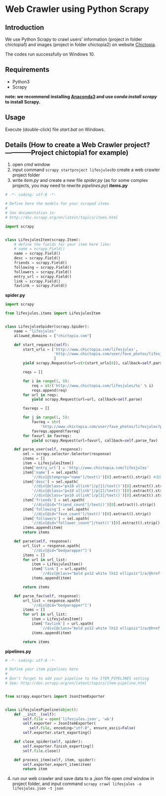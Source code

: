 # Web Crawler using Python Scrapy
## Introduction
  We use Python Scrapy to crawl users' information (project in folder chictopia1) and images (project in folder chictopia2) on website [Chictopia](http://www.chictopia.com/).
  
The codes run successfully on Windows 10. 
## Requirements
- Python3
- Scrapy

**note: we recommend installing [Anaconda3](https://www.anaconda.com/download/) and use *conda install scrapy* to install Scrapy.**
## Usage
Execute (double-click) file *start.bat* on Windows.

## Details (How to create a Web Crawler project?————Project chictopia1 for example)
1. open *cmd* window
2. input command ```scrapy startproject lifesjules```to create a web crawler project folder
3. write *item.py* and create a new file *spider.py* (as for some complex projects, you may need to rewrite *pipelines.py*)
**items.py**
```python
# -*- coding: utf-8 -*-

# Define here the models for your scraped items
#
# See documentation in:
# http://doc.scrapy.org/en/latest/topics/items.html

import scrapy


class LifesjulesItem(scrapy.Item):
    # define the fields for your item here like:
    # name = scrapy.Field()
    name = scrapy.Field()
    desc = scrapy.Field()
    friends = scrapy.Field()
    following = scrapy.Field()
    followers = scrapy.Field()
    entry_url = scrapy.Field()
    link = scrapy.Field()
    favlink = scrapy.Field()
```
**spider.py**
```python
import scrapy

from lifesjules.items import LifesjulesItem


class LifesjulseSpider(scrapy.Spider):
    name = "lifesjules"
    allowed_domains = ["chictopia.com"]

    def start_requests(self):
        start_urls = ['http://www.chictopia.com/lifesjules',
                      'http://www.chictopia.com/user/fave_photos/lifesjules'
                      ]
        yield scrapy.Request(url=str(start_urls[0]), callback=self.parse_user)

        reqs = []

        for i in range(1, 8):
            req = str('http://www.chictopia.com/lifesjules/%s' % i)
            reqs.append(req)
        for url in reqs:
            yield scrapy.Request(url=url, callback=self.parse)

        favreqs = []

        for j in range(1, 5):
            favreq = str(
                'http://www.chictopia.com/user/fave_photos/lifesjules?page=%s' % j)
            favreqs.append(favreq)
        for favurl in favreqs:
            yield scrapy.Request(url=favurl, callback=self.parse_fav)

    def parse_user(self, response):
        sel = scrapy.selector.Selector(response)
        items = []
        item = LifesjulesItem()
        item['entry_url'] = 'http://www.chictopia.com/lifesjules'
        item['name'] = sel.xpath(
            '//div[@itemprop="name"]/text()')[0].extract().strip() #加[0]后返回list下第一个元素，strip()过滤空格，换行符等
        item['desc'] = sel.xpath(
            '//div[@class="px10 ullink"]/p[1]/text()')[0].extract().strip() + sel.xpath(
            '//div[@class="px10 ullink"]/p[2]/text()')[0].extract().strip() + sel.xpath(
            '//div[@class="px10 ullink"]/p[3]/text()')[0].extract().strip()
        item['friends'] = sel.xpath(
            '//div[@id="friend_count"]/text()')[0].extract().strip()
        item['following'] = sel.xpath(
            '//div[@id="fave_count"]/text()')[0].extract().strip()
        item['followers'] = sel.xpath(
            '//div[@id="follower_count"]/text()')[0].extract().strip()
        items.append(item)
        return items

    def parse(self, response):
        url_list = response.xpath(
            '//div[@id="bodywrapper"]')
        items = []
        for url in url_list:
            item = LifesjulesItem()
            item['link'] = url.xpath(
                '//div[@class="bold px12 white lh12 ellipsis"]/a/@href').extract() #没加[0]，返回一个完整的list
            items.append(item)

        return items

    def parse_fav(self, response):
        url_list = response.xpath(
            '//div[@id="bodywrapper"]')
        items = []
        for url in url_list:
            item = LifesjulesItem()
            item['favlink'] = url.xpath(
                '//div[@class="bold px12 white lh12 ellipsis"]/a/@href').extract()
            items.append(item)

        return items
```
**pipelines.py**
```python
# -*- coding: utf-8 -*-

# Define your item pipelines here
#
# Don't forget to add your pipeline to the ITEM_PIPELINES setting
# See: http://doc.scrapy.org/en/latest/topics/item-pipeline.html


from scrapy.exporters import JsonItemExporter


class LifesjulesPipeline(object):
	def __init__(self):
		self.file = open('lifesjules.json', 'wb')
		self.exporter = JsonItemExporter(
		   self.file, encoding="utf-8", ensure_ascii=False)
		self.exporter.start_exporting()

	def close_spider(self, spider):
		self.exporter.finish_exporting()
		self.file.close()

    def process_item(self, item, spider):
    	self.exporter.export_item(item)
        return item
```
4. run our web crawler and save data to a *.json* file
open *cmd* window in project folder, and input command ```scrapy crawl lifesjules -o lifesjules.json -t json```
